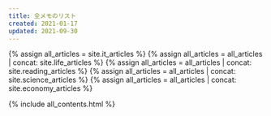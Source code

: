 ```yaml
---
title: 全メモのリスト
created: 2021-01-17
updated: 2021-09-30
---
```

{% assign all_articles = site.it_articles %}
{% assign all_articles = all_articles | concat: site.life_articles %}
{% assign all_articles = all_articles | concat: site.reading_articles %}
{% assign all_articles = all_articles | concat: site.science_articles %}
{% assign all_articles = all_articles | concat: site.economy_articles %}

{% include all_contents.html %}

